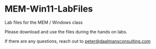# MEM-Win11-LabFiles
Lab files for the MEM / Windows class

Please download and use the files during the hands on labs.

If there are any questions, reach out to peter@daalmansconsulting.com
